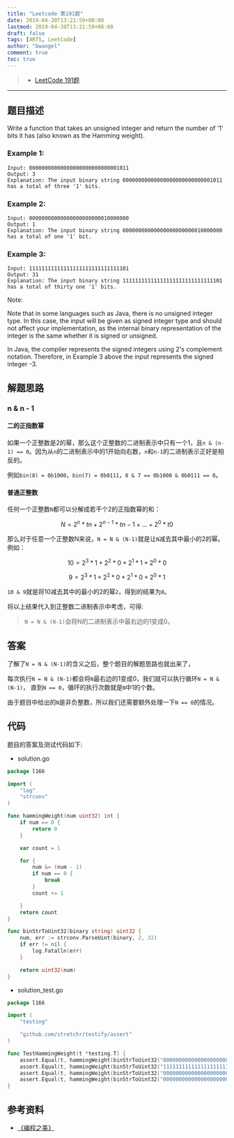 ```yaml
---
title: "Leetcode 第191题"
date: 2019-04-30T13:21:59+08:00
lastmod: 2019-04-30T13:21:59+08:00
draft: false
tags: [ARTS, LeetCode]
author: "bwangel"
comment: true
toc: true
---
```


> + [LeetCode 191题](https://leetcode.com/problems/number-of-1-bits/)

<!--more-->
---

## 题目描述

Write a function that takes an unsigned integer and return the number of '1' bits it has (also known as the Hamming weight).

### Example 1:

```
Input: 00000000000000000000000000001011
Output: 3
Explanation: The input binary string 00000000000000000000000000001011 has a total of three '1' bits.
```

### Example 2:

```
Input: 00000000000000000000000010000000
Output: 1
Explanation: The input binary string 00000000000000000000000010000000 has a total of one '1' bit.
```

### Example 3:

```
Input: 11111111111111111111111111111101
Output: 31
Explanation: The input binary string 11111111111111111111111111111101 has a total of thirty one '1' bits.
```

Note:

Note that in some languages such as Java, there is no unsigned integer type. In this case, the input will be given as signed integer type and should not affect your implementation, as the internal binary representation of the integer is the same whether it is signed or unsigned.

In Java, the compiler represents the signed integers using 2's complement notation. Therefore, in Example 3 above the input represents the signed integer -3.

## 解题思路

### n & n - 1

#### 二的正指数幂

如果一个正整数是2的幂，那么这个正整数的二进制表示中只有一个1，且`n & (n-1) == 0`。因为从`n`的二进制表示中的1开始向右数，`n`和`n-1`的二进制表示正好是相反的。

例如`bin(8) = 0b1000`，`bin(7) = 0b0111`，`8 & 7 == 0b1000 & 0b0111 == 0`。

#### 普通正整数

任何一个正整数`N`都可以分解成若干个2的正指数幂的和：

$$
  N = 2^n*tn + 2^{n-1}*t{n-1} + ... + 2^0*t0
$$

那么对于任意一个正整数N来说，`N = N & (N-1)`就是让`N`减去其中最小的2的幂。例如：

$$
10 = 2^3 * 1 + 2^2 * 0 + 2^1 * 1 + 2^0 * 0
$$

$$
9 = 2^3 * 1 + 2^2 * 0 + 2^1 * 0 + 2^0 * 1
$$

`10 & 9`就是将10减去其中的最小的2的幂`2`，得到的结果为`8`。

将以上结果代入到正整数二进制表示中考虑，可得:

> `N = N & (N-1)`会将N的二进制表示中最右边的1变成0。

## 答案

了解了`N = N & (N-1)`的含义之后，整个题目的解题思路也就出来了，

每次执行`N = N & (N-1)`都会将`N`最右边的1变成0，我们就可以执行循环`N = N & (N-1)`，
直到`N == 0`，循环的执行次数就是`N`中1的个数。

由于题目中给出的`N`是非负整数，所以我们还需要额外处理一下`N == 0`的情况。

## 代码

题目的答案及测试代码如下:

+ solution.go

```go
package l166

import (
	"log"
	"strconv"
)

func hammingWeight(num uint32) int {
	if num == 0 {
		return 0
	}

	var count = 1

	for {
		num &= (num - 1)
		if num == 0 {
			break
		}
		count += 1

	}
	return count
}

func binStrToUint32(binary string) uint32 {
	num, err := strconv.ParseUint(binary, 2, 32)
	if err != nil {
		log.Fatalln(err)
	}

	return uint32(num)
}
```

+ solution_test.go

```go
package l166

import (
	"testing"

	"github.com/stretchr/testify/assert"
)

func TestHammingWeight(t *testing.T) {
	assert.Equal(t, hammingWeight(binStrToUint32("00000000000000000000000000001011")), 3)
	assert.Equal(t, hammingWeight(binStrToUint32("11111111111111111111111111111101")), 31)
	assert.Equal(t, hammingWeight(binStrToUint32("00000000000000000000000010000000")), 1)
	assert.Equal(t, hammingWeight(binStrToUint32("00000000000000000000000000000000")), 0)
}
```

## 参考资料

+ [《编程之美》](https://book.douban.com/subject/3004255/)
